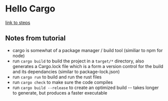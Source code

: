 # Hello Cargo

[link to steps](https://doc.rust-lang.org/book/ch01-03-hello-cargo.html)

## Notes from tutorial
- cargo is somewhat of a package manager / build tool (similiar to npm for node)
- run `cargo build` to build the project in a `target/*` directory, also generates a Cargo.lock file which is a form a version control for the build and its dependancies (similar to package-lock.json)
- run `cargo run` to build and run the rust files
- run `cargo check` to make sure the code compiles
- run `cargo build --release` to create an optimized build -- takes longer to generate, but produces a faster executable

